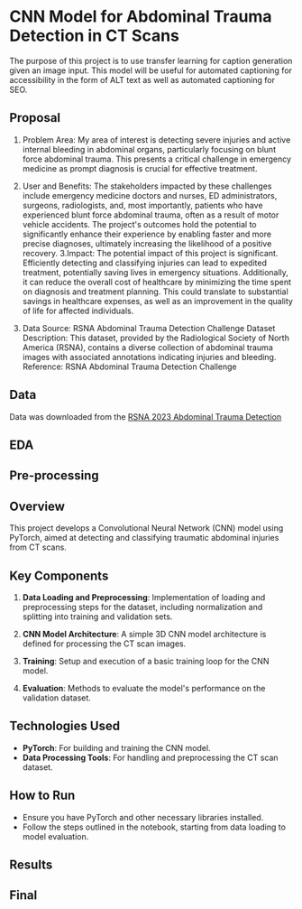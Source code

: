 # CNN Model for Abdominal Trauma Detection in CT Scans

The purpose of this project is to use transfer learning for caption generation given an image input. This model will be useful for automated captioning for accessibility in the form of ALT text as well as automated captioning for SEO.

## Proposal 
1. Problem Area:
My area of interest is detecting severe injuries and active internal bleeding in abdominal organs, particularly focusing on blunt force abdominal trauma. This presents a critical challenge in emergency medicine as prompt diagnosis is crucial for effective treatment.

2. User and Benefits:
The stakeholders impacted by these challenges include emergency medicine doctors and nurses, ED administrators, surgeons, radiologists, and, most importantly, patients who have experienced blunt force abdominal trauma, often as a result of motor vehicle accidents. The project's outcomes hold the potential to significantly enhance their experience by enabling faster and more precise diagnoses, ultimately increasing the likelihood of a positive recovery.
3.Impact:
The potential impact of this project is significant. Efficiently detecting and classifying injuries can lead to expedited treatment, potentially saving lives in emergency situations. Additionally, it can reduce the overall cost of healthcare by minimizing the time spent on diagnosis and treatment planning. This could translate to substantial savings in healthcare expenses, as well as an improvement in the quality of life for affected individuals.
4. Data Source:
RSNA Abdominal Trauma Detection Challenge Dataset
Description: This dataset, provided by the Radiological Society of North America (RSNA), contains a diverse collection of abdominal trauma images with associated annotations indicating injuries and bleeding.
Reference: RSNA Abdominal Trauma Detection Challenge


## Data
Data was downloaded from the [RSNA 2023 Abdominal Trauma Detection](https://www.kaggle.com/competitions/rsna-2023-abdominal-trauma-detection/data)



## EDA


## Pre-processing

## Overview
This project develops a Convolutional Neural Network (CNN) model using PyTorch, aimed at detecting and classifying traumatic abdominal injuries from CT scans.

## Key Components
1. **Data Loading and Preprocessing**: Implementation of loading and preprocessing steps for the dataset, including normalization and splitting into training and validation sets.

2. **CNN Model Architecture**: A simple 3D CNN model architecture is defined for processing the CT scan images.

3. **Training**: Setup and execution of a basic training loop for the CNN model.

4. **Evaluation**: Methods to evaluate the model's performance on the validation dataset.

## Technologies Used
- **PyTorch**: For building and training the CNN model.
- **Data Processing Tools**: For handling and preprocessing the CT scan dataset.

## How to Run
- Ensure you have PyTorch and other necessary libraries installed.
- Follow the steps outlined in the notebook, starting from data loading to model evaluation.

## Results



## Final

